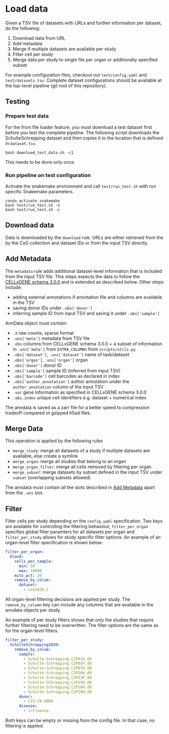 # Load data

Given a TSV file of datasets with URLs and further information per dataset, do the following:

1. Download data from URL
2. Add metadata
3. Merge if multiple datasets are available per study
4. Filter cell per study
5. Merge data per study to single file per organ or additionally specified subset

For example configuration files, checkout out `test/config.yaml` and `test/datasets.tsv`.
Complete dataset configurations should be available at the top-level pipeline (git root of this repository).

## Testing

### Prepare test data
For the from file loader feature, you must download a test dataset first before you test the complete pipeline.
The following script downloads the SchulteSchrepping dataset and then copies it to the location that is defined in `dataset.tsv`.

```
bash download_test_data.sh -c1
```

This needs to be done only once.

### Run pipeline on test configuration

Activate the snakemake environment and call `test/run_test.sh` with run specific Snakemake parameters.

```
conda activate snakemake
bash test/run_test.sh -n
bash test/run_test.sh -c
```

## Download data

Data is downloaded by the `download` rule.
URLs are either retrieved from the by the CxG collection and dataset IDs or from the input TSV directly.

## Add Metadata

The `metadata` rule adds additional dataset-level information that is included from the input TSV file.
This steps expects the data to follow
the [CELLxGENE schema 3.0.0](https://github.com/chanzuckerberg/single-cell-curation/blob/main/schema/3.0.0/schema.md)
and is extended as described below.
Other steps include:

+ adding external annotations if annotation file and columns are available in the TSV
+ saving donor IDs under `.obs['donor']`
+ inferring sample ID from input TSV and saving it under `.obs['sample']`

AnnData object must contain:

+ `.X` raw counts, sparse format
+ `.uns['meta']` metadata from TSV file
+ `.obs` columns from CELLxGENE schema 3.0.0 + a subset of information in `.uns['meta']` from `EXTRA_COLUMNS`
  from `scripts/utils.py`
+ `.obs['dataset']`, `.uns['dataset']` name of task/dataset
+ `.obs['organ']`, `.uns['organ']` organ
+ `.obs['donor']` donor ID
+ `.obs['sample']` sample ID (inferred from input TSV)
+ `.obs['barcode']` cell barcodes as declared in index
+ `.obs['author_annotation']` author annotation under the `author_annotation` column of the input TSV
+ `.var` gene information as specified in CELLxGENE schema 3.0.0
+ `.obs.index` unique cell identifiers e.g. dataset + numerical index

The anndata is saved as a zarr file for a better speed to compression tradeoff compared ot gzipped h5ad files.

## Merge Data

This operation is applied by the following rules

+ `merge_study`: merge all datasets of a study if multiple datasets are available, else create a symlink
+ `merge_organ`: merge all studies that belong to an organ
+ `merge_organ_filter`: merge all cells removed by filtering per organ
+ `merge_subset`: merge datasets by subset defined in the input TSV under `subset` (overlapping subsets allowed)

The anndata must contain all the slots described in [Add Metadata](#add-metadata) apart from the `.uns` slot.

## Filter

Filter cells per study depending on the `config.yaml` specification.
Two keys are available for controlling the filtering behaviour, `filter_per_organ` specifies global filter paramters
for all datasets per organ and `filter_per_study` allows for study specific filter options.
An example of an organ-level filter specification is shown below:

```yaml
filter_per_organ:
  blood:
    cells_per_sample:
      min: 50
      max: 10000
    mito_pct: 30
    remove_by_colum:
      dataset:
        - Lee2020_2
```

All organ-level filtering decisions are applied per study.
The `remove_by_column` key can include any columns that are available in the anndata objects per study.

An example of per study filters shows that only the studies that require further filtering need to be overwritten.
The filter options are the same as for the organ-level filters.

```yaml
filter_per_study:
  SchulteSchrepping2020:
    remove_by_colum:
      sample:
        - Schulte-Schrepping_C2P01H_d0
        - Schulte-Schrepping_C2P05F_d0
        - Schulte-Schrepping_C2P07H_d0
        - Schulte-Schrepping_C2P10H_d0
        - Schulte-Schrepping_C2P13F_d0
        - Schulte-Schrepping_C2P15H_d0
        - Schulte-Schrepping_C2P16H_d0
        - Schulte-Schrepping_C2P19H_d0
      donor:
        - C19-CB-0008
      disease:
        - influenza
```

Both keys can be empty or missing from the config file.
In that case, no filtering is applied.
